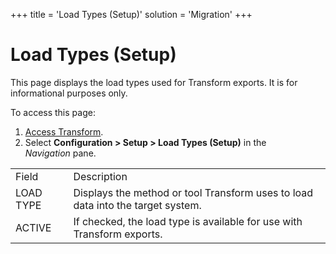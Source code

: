+++
title = 'Load Types (Setup)'
solution = 'Migration'
+++

# Load Types (Setup)

<div class="use">

This page displays the load types used for Transform exports. It is for
informational purposes only.

</div>

To access this page:

1.  [Access Transform](../Config/Access_Transform.htm).
2.  Select **Configuration \> Setup \> Load Types (Setup)** in the
    *Navigation* pane.

|           |                                                                                 |
| --------- | ------------------------------------------------------------------------------- |
| Field     | Description                                                                     |
| LOAD TYPE | Displays the method or tool Transform uses to load data into the target system. |
| ACTIVE    | If checked, the load type is available for use with Transform exports.          |
